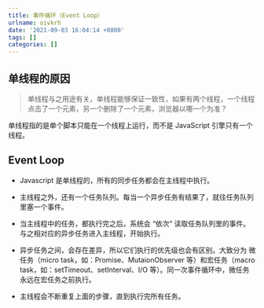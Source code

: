 ```yaml
---
title: 事件循环（Event Loop）
urlname: oivkrh
date: '2021-09-03 16:04:14 +0800'
tags: []
categories: []
---
```


## 单线程的原因

> 单线程与之用途有关，单线程能够保证一致性，如果有两个线程，一个线程点击了一个元素，另一个删除了一个元素，浏览器以哪一个为准？

单线程指的是单个脚本只能在一个线程上运行，而不是 JavaScript 引擎只有一个线程。

## Event Loop

- Javascript 是单线程的，所有的同步任务都会在主线程中执行。

- 主线程之外，还有一个任务队列。每当一个异步任务有结果了，就往任务队列里塞一个事件。

- 当主线程中的任务，都执行完之后，系统会 “依次” 读取任务队列里的事件。与之相对应的异步任务进入主线程，开始执行。

- 异步任务之间，会存在差异，所以它们执行的优先级也会有区别。大致分为 微任务（micro task，如：Promise、MutaionObserver 等）和宏任务（macro task，如：setTimeout、setInterval、I/O 等）。同一次事件循环中，微任务永远在宏任务之前执行。

- 主线程会不断重复上面的步骤，直到执行完所有任务。
